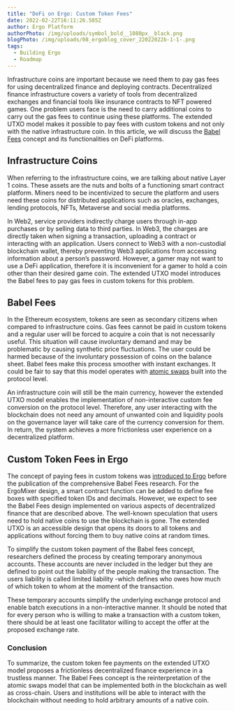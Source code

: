 ```yaml
---
title: "DeFi on Ergo: Custom Token Fees"
date: 2022-02-22T16:11:26.585Z
author: Ergo Platform
authorPhoto: /img/uploads/symbol_bold__1080px__black.png
blogPhoto: /img/uploads/08_ergoblog_cover_22022022b-1-1-.png
tags:
  - Building Ergo
  - Roadmap
---
```

<!--StartFragment-->

Infrastructure coins are important because we need them to pay gas fees for using decentralized finance and deploying contracts. Decentralized finance infrastructure covers a variety of tools from decentralized exchanges and financial tools like insurance contracts to NFT powered games. One problem users face is the need to carry additional coins to carry out the gas fees to continue using these platforms. The extended UTXO model makes it possible to pay fees with custom tokens and not only with the native infrastructure coin. In this article, we will discuss the [Babel Fees](https://iohk.io/en/research/library/papers/babel-fees-via-limited-liabilities/) concept and its functionalities on DeFi platforms.



## Infrastructure Coins



When referring to the infrastructure coins, we are talking about native Layer 1 coins. These assets are the nuts and bolts of a functioning smart contract platform. Miners need to be incentivized to secure the platform and users need these coins for distributed applications such as oracles, exchanges, lending protocols, NFTs, Metaverse and social media platforms. 



In Web2, service providers indirectly charge users through in-app purchases or by selling data to third parties. In Web3, the charges are directly taken when signing a transaction, uploading a contract or interacting with an application. Users connect to Web3 with a non-custodial blockchain wallet, thereby preventing Web3 applications from accessing information about a person’s password. However, a gamer may not want to use a DeFi application, therefore it is inconvenient for a gamer to hold a coin other than their desired game coin. The extended UTXO model introduces the Babel fees to pay gas fees in custom tokens for this problem.



## Babel Fees



In the Ethereum ecosystem, tokens are seen as secondary citizens when compared to infrastructure coins. Gas fees cannot be paid in custom tokens and a regular user will be forced to acquire a coin that is not necessarily useful. This situation will cause involuntary demand and may be problematic by causing synthetic price fluctuations. The user could be harmed because of the involuntary possession of coins on the balance sheet. Babel fees make this process smoother with instant exchanges. It could be fair to say that this model operates with [atomic swaps](https://www.investopedia.com/terms/a/atomic-swaps.asp) built into the protocol level.



An infrastructure coin will still be the main currency, however the extended UTXO model enables the implementation of non-interactive custom fee conversion on the protocol level. Therefore, any user interacting with the blockchain does not need any amount of unwanted coin and liquidity pools on the governance layer will take care of the currency conversion for them. In return, the system achieves a more frictionless user experience on a decentralized platform.



## Custom Token Fees in Ergo



The concept of paying fees in custom tokens was [introduced to Ergo](https://www.ergoforum.org/t/ergomixer-zerojoin-mixer-for-erg-and-tokens/318/10?u=root7z) before the publication of the comprehensive Babel Fees research. For the ErgoMixer design, a smart contract function can be added to define fee boxes with specified token IDs and decimals. However, we expect to see the Babel Fees design implemented on various aspects of decentralized finance that are described above. The well-known speculation that users need to hold native coins to use the blockchain is gone. The extended UTXO is an accessible design that opens its doors to all tokens and applications without forcing them to buy native coins at random times.



To simplify the custom token payment of the Babel fees concept, researchers defined the process by creating temporary anonymous accounts. These accounts are never included in the ledger but they are defined to point out the liability of the people making the transaction. The users liability is called limited liability -which defines who owes how much of which token to whom at the moment of the transaction. 



These temporary accounts simplify the underlying exchange protocol and enable batch executions in a non-interactive manner. It should be noted that for every person who is willing to make a transaction with a custom token, there should be at least one facilitator willing to accept the offer at the proposed exchange rate.



### Conclusion



To summarize, the custom token fee payments on the extended UTXO model proposes a frictionless decentralized finance experience in a trustless manner. The Babel Fees concept is the reinterpretation of the atomic swaps model that can be implemented both in the blockchain as well as cross-chain. Users and institutions will be able to interact with the blockchain without needing to hold arbitrary amounts of a native coin.



<!--EndFragment-->